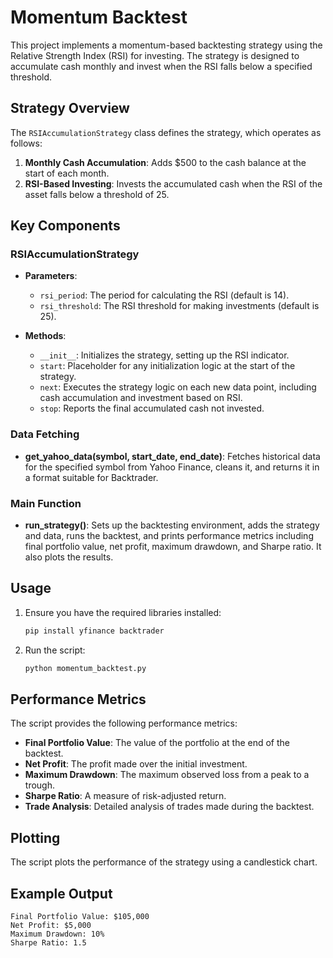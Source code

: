 # Momentum Backtest

This project implements a momentum-based backtesting strategy using the Relative Strength Index (RSI) for investing. The strategy is designed to accumulate cash monthly and invest when the RSI falls below a specified threshold.

## Strategy Overview

The `RSIAccumulationStrategy` class defines the strategy, which operates as follows:
1. **Monthly Cash Accumulation**: Adds $500 to the cash balance at the start of each month.
2. **RSI-Based Investing**: Invests the accumulated cash when the RSI of the asset falls below a threshold of 25.

## Key Components

### RSIAccumulationStrategy

- **Parameters**:
    - `rsi_period`: The period for calculating the RSI (default is 14).
    - `rsi_threshold`: The RSI threshold for making investments (default is 25).

- **Methods**:
    - `__init__`: Initializes the strategy, setting up the RSI indicator.
    - `start`: Placeholder for any initialization logic at the start of the strategy.
    - `next`: Executes the strategy logic on each new data point, including cash accumulation and investment based on RSI.
    - `stop`: Reports the final accumulated cash not invested.

### Data Fetching

- **get_yahoo_data(symbol, start_date, end_date)**: Fetches historical data for the specified symbol from Yahoo Finance, cleans it, and returns it in a format suitable for Backtrader.

### Main Function

- **run_strategy()**: Sets up the backtesting environment, adds the strategy and data, runs the backtest, and prints performance metrics including final portfolio value, net profit, maximum drawdown, and Sharpe ratio. It also plots the results.

## Usage

1. Ensure you have the required libraries installed:
     ```bash
     pip install yfinance backtrader
     ```

2. Run the script:
     ```bash
     python momentum_backtest.py
     ```

## Performance Metrics

The script provides the following performance metrics:
- **Final Portfolio Value**: The value of the portfolio at the end of the backtest.
- **Net Profit**: The profit made over the initial investment.
- **Maximum Drawdown**: The maximum observed loss from a peak to a trough.
- **Sharpe Ratio**: A measure of risk-adjusted return.
- **Trade Analysis**: Detailed analysis of trades made during the backtest.

## Plotting

The script plots the performance of the strategy using a candlestick chart.

## Example Output
```plaintext
Final Portfolio Value: $105,000
Net Profit: $5,000
Maximum Drawdown: 10%
Sharpe Ratio: 1.5
```
